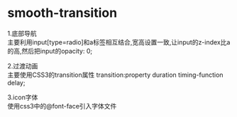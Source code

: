 # smooth-transition
1.底部导航</br>
  主要利用input[type=radio]和a标签相互结合,宽高设置一致,让input的z-index比a的高,然后把input的opacity: 0;

2.过渡动画</br>
  主要使用CSS3的transition属性 transition:property duration timing-function delay;

3.icon字体</br>
  使用css3中的@font-face引入字体文件